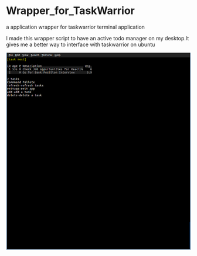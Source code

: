 # Wrapper_for_TaskWarrior
a application wrapper for taskwarrior terminal application

I made this wrapper script to have an active todo manager on my desktop.It gives me a better way to interface with taskwarrior on ubuntu

![Screenshot](/screenshot.png)
